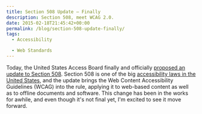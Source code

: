 ```yaml
---
title: Section 508 Update – Finally
description: Section 508, meet WCAG 2.0.
date: 2015-02-18T21:45:42+00:00
permalink: /blog/section-508-update-finally/
tags:
  - Accessibility

  - Web Standards
---
```


Today, the United States Access Board finally and officially [proposed an update to Section 508](http://www.access-board.gov/guidelines-and-standards/communications-and-it/about-the-ict-refresh/news-release). Section 508 is one of the big [accessibility laws in the United States](http://webaim.org/articles/laws/usa/), and the update brings the Web Content Accessibility Guidelines (WCAG) into the rule, applying it to web-based content as well as to offline documents and software. This change has been in the works for awhile, and even though it's not final yet, I'm excited to see it move forward.
